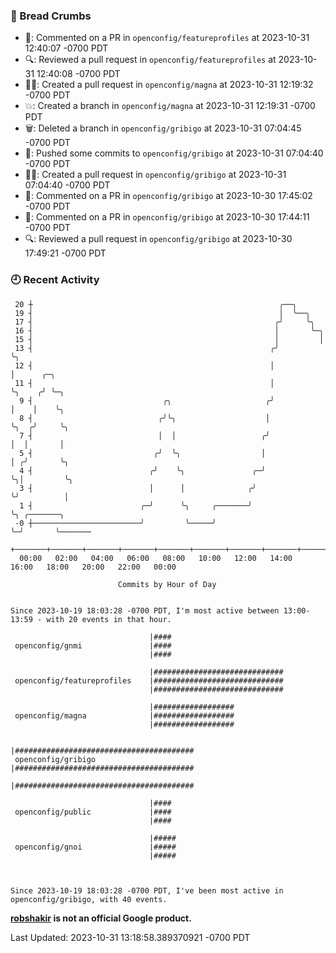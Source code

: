 ### 🍞 Bread Crumbs

 * 💬: Commented on a PR in  `openconfig/featureprofiles` at 2023-10-31 12:40:07 -0700 PDT
 * 🔍: Reviewed a pull request in  `openconfig/featureprofiles` at 2023-10-31 12:40:08 -0700 PDT
 * ✍🏼: Created a pull request in `openconfig/magna` at 2023-10-31 12:19:32 -0700 PDT
 * 💥: Created a branch in `openconfig/magna` at 2023-10-31 12:19:31 -0700 PDT
 * 🗑: Deleted a branch in `openconfig/gribigo` at 2023-10-31 07:04:45 -0700 PDT
 * 🚢: Pushed some commits to `openconfig/gribigo` at 2023-10-31 07:04:40 -0700 PDT
 * ✍🏼: Created a pull request in `openconfig/gribigo` at 2023-10-31 07:04:40 -0700 PDT
 * 💬: Commented on a PR in  `openconfig/gribigo` at 2023-10-30 17:45:02 -0700 PDT
 * 💬: Commented on a PR in  `openconfig/gribigo` at 2023-10-30 17:44:11 -0700 PDT
 * 🔍: Reviewed a pull request in  `openconfig/gribigo` at 2023-10-30 17:49:21 -0700 PDT

### 🕘 Recent Activity
```
 20 ┼                                                       ╭──╮
 19 ┤                                                       │  ╰──╮
 17 ┤                                                      ╭╯     ╰╮
 16 ┤                                                      │       ╰─╮
 15 ┤                                                      │         │
 13 ┤                                                     ╭╯         ╰╮
 12 ┤                                                     │           │      ╭─╮
 11 ┤                                                     │           ╰╮    ╭╯ ╰─╮
  9 ┤                             ╭╮                     ╭╯            │    │    ╰╮
  8 ┤                            ╭╯╰╮                    │             ╰╮  ╭╯     ╰╮
  7 ┤                            │  │                   ╭╯              │  │       │
  5 ┤                           ╭╯  ╰╮                  │               │ ╭╯       ╰╮
  4 ┤                          ╭╯    ╰╮               ╭─╯               ╰╮│         ╰╮
  3 ┤                          │      │              ╭╯                  ╰╯          │
  1 ┤                        ╭─╯      ╰╮     ╭───────╯                               ╰╮ ╭───────╮
 -0 ┼────────────────────────╯         ╰─────╯                                        ╰─╯       ╰───────
    +───────+───────+───────+───────+───────+───────+───────+───────+───────+───────+───────+───────+────
  00:00   02:00   04:00   06:00   08:00   10:00   12:00   14:00   16:00   18:00   20:00   22:00   00:00   

						Commits by Hour of Day


Since 2023-10-19 18:03:28 -0700 PDT, I'm most active between 13:00-13:59 - with 20 events in that hour.

```



```
                               |####
 openconfig/gnmi               |####
                               |####

                               |#############################
 openconfig/featureprofiles    |#############################
                               |#############################

                               |##################
 openconfig/magna              |##################
                               |##################

                               |########################################
 openconfig/gribigo            |########################################
                               |########################################

                               |####
 openconfig/public             |####
                               |####

                               |#####
 openconfig/gnoi               |#####
                               |#####



Since 2023-10-19 18:03:28 -0700 PDT, I've been most active in openconfig/gribigo, with 40 events.

```
**[robshakir](mailto:robjs@google.com) is not an official Google product.**  


Last Updated: 2023-10-31 13:18:58.389370921 -0700 PDT
